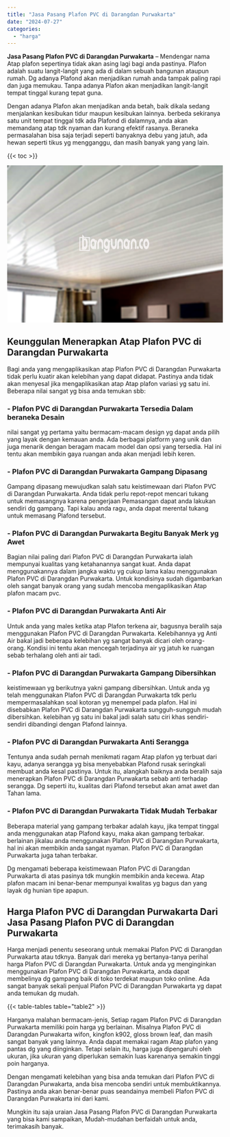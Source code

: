 ```yaml
---
title: "Jasa Pasang Plafon PVC di Darangdan Purwakarta"
date: "2024-07-27"
categories: 
  - "harga"
---
```


**Jasa Pasang Plafon PVC di Darangdan Purwakarta** – Mendengar nama Atap plafon sepertinya tidak akan asing lagi bagi anda pastinya. Plafon adalah suatu langit-langit yang ada di dalam sebuah bangunan ataupun rumah. Dg adanya Plafond akan menjadikan rumah anda tampak paling rapi dan juga memukau. Tanpa adanya Plafon akan menjadikan langit-langit tempat tinggal kurang tepat guna.

Dengan adanya Plafon akan menjadikan anda betah, baik dikala sedang menjalankan kesibukan tidur maupun kesibukan lainnya. berbeda sekiranya satu unit tempat tinggal tdk ada Plafond di dalamnya, anda akan memandang atap tdk nyaman dan kurang efektif rasanya. Beraneka permasalahan bisa saja terjadi seperti banyaknya debu yang jatuh, ada hewan seperti tikus yg mengganggu, dan masih banyak yang yang lain.

{{< toc >}}

![Jasa Pasang Plafon PVC di Darangdan Purwakarta](/images/flafond-pvc-murah08.png)

## Keunggulan Menerapkan Atap Plafon PVC di Darangdan Purwakarta

Bagi anda yang mengaplikasikan atap Plafon PVC di Darangdan Purwakarta tidak perlu kuatir akan kelebihan yang dapat didapat. Pastinya anda tidak akan menyesal jika mengaplikasikan atap Atap plafon variasi yg satu ini. Beberapa nilai sangat yg bisa anda temukan sbb:

### \- Plafon PVC di Darangdan Purwakarta Tersedia Dalam beraneka Desain

nilai sangat yg pertama yaitu bermacam-macam design yg dapat anda pilih yang layak dengan kemauan anda. Ada berbagai platform yang unik dan juga menarik dengan beragam macam model dan opsi yang tersedia. Hal ini tentu akan membikin gaya ruangan anda akan menjadi lebih keren.

### \- Plafon PVC di Darangdan Purwakarta Gampang Dipasang

Gampang dipasang mewujudkan salah satu keistimewaan dari Plafon PVC di Darangdan Purwakarta. Anda tidak perlu repot-repot mencari tukang untuk memasangnya karena pengerjaan Pemasangan dapat anda lakukan sendiri dg gampang. Tapi kalau anda ragu, anda dapat merental tukang untuk memasang Plafond tersebut.

### \- Plafon PVC di Darangdan Purwakarta Begitu Banyak Merk yg Awet

Bagian nilai paling dari Plafon PVC di Darangdan Purwakarta ialah mempunyai kualitas yang ketahanannya sangat kuat. Anda dapat menggunakannya dalam jangka waktu yg cukup lama kalau menggunakan Plafon PVC di Darangdan Purwakarta. Untuk kondisinya sudah digambarkan oleh sangat banyak orang yang sudah mencoba mengaplikasikan Atap plafon macam pvc.

### \- Plafon PVC di Darangdan Purwakarta Anti Air

Untuk anda yang males ketika atap Plafon terkena air, bagusnya beralih saja menggunakan Plafon PVC di Darangdan Purwakarta. Kelebihannya yg Anti Air bakal jadi beberapa kelebihan yg sangat banyak dicari oleh orang-orang. Kondisi ini tentu akan mencegah terjadinya air yg jatuh ke ruangan sebab terhalang oleh anti air tadi.

### \- Plafon PVC di Darangdan Purwakarta Gampang Dibersihkan

keistimewaan yg berikutnya yakni gampang dibersihkan. Untuk anda yg telah menggunakan Plafon PVC di Darangdan Purwakarta tdk perlu mempermasalahkan soal kotoran yg menempel pada plafon. Hal ini disebabkan Plafon PVC di Darangdan Purwakarta sungguh-sungguh mudah dibersihkan. kelebihan yg satu ini bakal jadi salah satu ciri khas sendiri-sendiri dibandingi dengan Plafond lainnya.

### \- Plafon PVC di Darangdan Purwakarta Anti Serangga

Tentunya anda sudah pernah menikmati ragam Atap plafon yg terbuat dari kayu, adanya serangga yg bisa menyebabkan Plafond rusak seringkali membuat anda kesal pastinya. Untuk itu, alangkah baiknya anda beralih saja menerapkan Plafon PVC di Darangdan Purwakarta sebab anti terhadap serangga. Dg seperti itu, kualitas dari Plafond tersebut akan amat awet dan Tahan lama.

### \- Plafon PVC di Darangdan Purwakarta Tidak Mudah Terbakar

Beberapa material yang gampang terbakar adalah kayu, jika tempat tinggal anda menggunakan atap Plafond kayu, maka akan gampang terbakar. berlainan jikalau anda menggunakan Plafon PVC di Darangdan Purwakarta, hal ini akan membikin anda sangat nyaman. Plafon PVC di Darangdan Purwakarta juga tahan terbakar.

Dg mengamati beberapa keistimewaan Plafon PVC di Darangdan Purwakarta di atas pasinya tdk mungkin membikin anda kecewa. Atap plafon macam ini benar-benar mempunyai kwalitas yg bagus dan yang layak dg hunian tipe apapun.

## Harga Plafon PVC di Darangdan Purwakarta Dari Jasa Pasang Plafon PVC di Darangdan Purwakarta

Harga menjadi penentu seseorang untuk memakai Plafon PVC di Darangdan Purwakarta atau tdknya. Banyak dari mereka yg bertanya-tanya perihal harga Plafon PVC di Darangdan Purwakarta. Untuk anda yg menginginkan menggunakan Plafon PVC di Darangdan Purwakarta, anda dapat membelinya dg gampang baik di toko terdekat maupun toko online. Ada sangat banyak sekali penjual Plafon PVC di Darangdan Purwakarta yg dapat anda temukan dg mudah.

{{< table-tables table="table2" >}}

Harganya malahan bermacam-jenis, Setiap ragam Plafon PVC di Darangdan Purwakarta memiliki poin harga yg berlainan. Misalnya Plafon PVC di Darangdan Purwakarta wifon, kingfon k902, gloss brown leaf, dan masih sangat banyak yang lainnya. Anda dapat memakai ragam Atap plafon yang pantas dg yang diinginkan. Tetapi selain itu, harga juga dipengaruhi oleh ukuran, jika ukuran yang diperlukan semakin luas karenanya semakin tinggi poin harganya.

Dengan mengamati kelebihan yang bisa anda temukan dari Plafon PVC di Darangdan Purwakarta, anda bisa mencoba sendiri untuk membuktikannya. Pastinya anda akan benar-benar puas seandainya membeli Plafon PVC di Darangdan Purwakarta ini dari kami.

Mungkin itu saja uraian Jasa Pasang Plafon PVC di Darangdan Purwakarta yang bisa kami sampaikan, Mudah-mudahan berfaidah untuk anda, terimakasih banyak.
